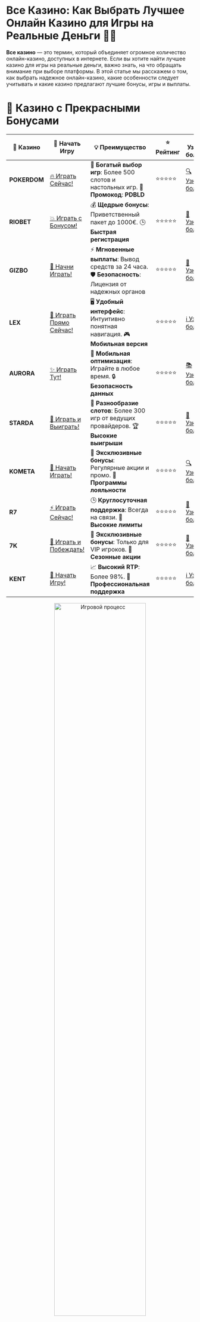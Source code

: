 # **Все Казино: Как Выбрать Лучшее Онлайн Казино для Игры на Реальные Деньги 🎰💵**

**Все казино** — это термин, который объединяет огромное количество онлайн-казино, доступных в интернете. Если вы хотите найти лучшее казино для игры на реальные деньги, важно знать, на что обращать внимание при выборе платформы. В этой статье мы расскажем о том, как выбрать надежное онлайн-казино, какие особенности следует учитывать и какие казино предлагают лучшие бонусы, игры и выплаты.

# 🌟 Казино с Прекрасными Бонусами

| 🎲 **Казино** | 🔗 **Начать Игру** | 💡 **Преимущество** | ⭐ **Рейтинг** | 🔗 **Узнать больше** | 🆕 **Новая информация** |
|--------------|---------------------|---------------------|----------------|----------------------|-------------------------|
| **POKERDOM**  | [🔥 Играть Сейчас!](https://brandplay.link/4k77v2yx) | 🎉 **Богатый выбор игр**: Более 500 слотов и настольных игр. 🎁 **Промокод**: **PDBLD** | ⭐⭐⭐⭐⭐ | [🔍 Узнать больше](https://brandplay.link/4k77v2yx) | 🏆 **Победители турниров** получают эксклюзивные подарки! |
| **RIOBET**    | [💥 Играть с Бонусом!](https://brandplay.link/7xBLTPyj) | 💰 **Щедрые бонусы**: Приветственный пакет до 1000€. 🕒 **Быстрая регистрация** | ⭐⭐⭐⭐⭐ | [📖 Узнать больше](https://brandplay.link/7xBLTPyj) | 💬 **Поддержка 24/7** для комфортной игры в любое время! |
| **GIZBO**     | [🚀 Начни Играть!](https://brandplay.link/bprXw4YV) | ⚡ **Мгновенные выплаты**: Вывод средств за 24 часа. 🛡️ **Безопасность**: Лицензия от надежных органов | ⭐⭐⭐⭐⭐ | [📝 Узнать больше](https://brandplay.link/bprXw4YV) | 🔒 **SSL-шифрование** для максимальной безопасности данных игроков. |
| **LEX**       | [💎 Играть Прямо Сейчас!](https://brandplay.link/zW4hdDFV) | 🖥️ **Удобный интерфейс**: Интуитивно понятная навигация. 🎮 **Мобильная версия** | ⭐⭐⭐⭐⭐ | [ℹ️ Узнать больше](https://brandplay.link/zW4hdDFV) | 📱 **Поддержка всех мобильных устройств** для удобства игры в любом месте. |
| **AURORA**    | [✨ Играть Тут!](https://10trafic-stat2.com/click/668546556bcc6313411604bd/6766/13032/subaccount) | 📱 **Мобильная оптимизация**: Играйте в любое время. 🔒 **Безопасность данных** | ⭐⭐⭐⭐⭐ | [📚 Узнать больше](https://10trafic-stat2.com/click/668546556bcc6313411604bd/6766/13032/subaccount) | 🌍 **Международная лицензия** на деятельность в разных странах. |
| **STARDА**    | [🎉 Играть и Выиграть!](https://brandplay.link/fB7xwRFL) | 🎰 **Разнообразие слотов**: Более 300 игр от ведущих провайдеров. 🏆 **Высокие выигрыши** | ⭐⭐⭐⭐⭐ | [🔎 Узнать больше](https://brandplay.link/fB7xwRFL) | 🎉 **Ежемесячные турниры** с крупными призами! |
| **KOMETA**    | [🎁 Начать Играть!](https://brandplay.link/8ZymQJV8) | 🎁 **Эксклюзивные бонусы**: Регулярные акции и промо. 🔄 **Программы лояльности** | ⭐⭐⭐⭐⭐ | [🔍 Узнать больше](https://brandplay.link/8ZymQJV8) | 🌟 **Персонализированные предложения** для долгосрочных игроков. |
| **R7**        | [⚡ Играть Сейчас!](https://brandplay.link/bMd3Yjsw) | 🕒 **Круглосуточная поддержка**: Всегда на связи. 💸 **Высокие лимиты** | ⭐⭐⭐⭐⭐ | [📖 Узнать больше](https://brandplay.link/bMd3Yjsw) | 🎯 **Рейтинг игроков** для лучших участников. |
| **7K**        | [🎯 Играть и Побеждать!](https://brandplay.link/BvQyFShp) | 🌟 **Эксклюзивные бонусы**: Только для VIP игроков. 🎉 **Сезонные акции** | ⭐⭐⭐⭐⭐ | [📝 Узнать больше](https://brandplay.link/BvQyFShp) | 🥇 **Особые привилегии** для постоянных игроков. |
| **KENT**      | [🔑 Начать Игру!](https://brandplay.link/Fv2WP3js) | 📈 **Высокий RTP**: Более 98%. 💼 **Профессиональная поддержка** | ⭐⭐⭐⭐⭐ | [ℹ️ Узнать больше](https://brandplay.link/Fv2WP3js) | 💬 **Поддержка на нескольких языках** для удобства игроков. |

<div align="center"> <img src="https://i.pinimg.com/originals/1d/b3/25/1db325483acbe642c6d4e6fdd73a4988.gif" alt="Игровой процесс" width="70%"> </div>
---

# 🚀 Быстрые Выигрыши и Поддержка

| 🎲 **Казино** | 🔗 **Начать Игру** | 💡 **Преимущество** | ⭐ **Рейтинг** | 🔗 **Узнать больше** | 🆕 **Новая информация** |
|--------------|---------------------|---------------------|----------------|----------------------|-------------------------|
| **GAMA**      | [🎯 Играть Прямо Сейчас!](https://brandplay.link/j6NMKsDz) | 🔍 **Интуитивный интерфейс**: Легкость использования. 🏅 **Престижные турниры** | ⭐⭐⭐⭐☆ | [🔎 Узнать больше](https://brandplay.link/j6NMKsDz) | 🏆 **Турниры с большими призами** каждый месяц. |
| **ONION**     | [💥 Играть и Выигрывать!](https://brandplay.link/zBGRVpQ9) | 🤑 **Низкие ставки**: Идеально для начинающих. 🔄 **Быстрые выводы** | ⭐⭐⭐⭐☆ | [🔍 Узнать больше](https://brandplay.link/zBGRVpQ9) | 🎮 **Казино для новичков** с простыми правилами. |
| **ЧЕМПИОН**   | [🏅 Играть в Турнире!](https://temon-gter.cfd/go/lRq?p80412p304504pcc44t17455) | 🏅 **Лояльная программа**: Награды за активность. 🎁 **Ежемесячные бонусы** | ⭐⭐⭐⭐☆ | [📖 Узнать больше](https://temon-gter.cfd/go/lRq?p80412p304504pcc44t17455) | 🥇 **Турниры и лояльность** — каждый шаг вознаграждается. |
| **VAVADA**    | [🚀 Играть Без Ожидания!](https://vavadapartner.pro/?promo=ea5c9275-6854-4505-94fc-95ab18221945-linkb2) | 🚀 **Быстрая регистрация**: Начните играть мгновенно. 🔐 **Безопасные транзакции** | ⭐⭐⭐⭐☆ | [📝 Узнать больше](https://vavadapartner.pro/?promo=ea5c9275-6854-4505-94fc-95ab18221945-linkb2) | 🏆 **Программа для новых игроков** с бонусами за регистрацию. |
| **FRIENDS**   | [🎉 Играть и Развлекаться!](https://gofriends.mba/linkb2) | 🤝 **Социальные игры**: Играйте с друзьями. 🌐 **Мультиплатформенность** | ⭐⭐⭐⭐☆ | [ℹ️ Узнать больше](https://gofriends.mba/linkb2) | 🎮 **Играйте с друзьями** и зарабатывайте бонусы за совместные действия. |
| **1WIN**      | [⚡ Играть и Выигрывать!](https://brandplay.link/smXVpBbG) | 🏆 **Спортивные ставки**: Широкий выбор видов спорта. 💵 **Высокие коэффициенты** | ⭐⭐⭐⭐☆ | [📚 Узнать больше](https://brandplay.link/smXVpBbG) | ⚽ **Бонусы на спортивные ставки** для активных игроков. |
| **DRIP**      | [💥 Играть Сразу!](https://drp-ircp01.com/c07e6a3db) | 🌐 **Инновационные игры**: Новейшие игровые технологии. 🛡️ **Высокая безопасность** | ⭐⭐⭐⭐☆ | [🔎 Узнать больше](https://drp-ircp01.com/c07e6a3db) | 🔧 **Инновационные функции** для удобства игры. |
| **JOYCASINO** | [🎰 Играть И Побеждать!](https://rpc30.call2me.pro/?/ru/registration?apkpop=0&partner=p24970p3291217pc98f) | 🎁 **Приятные бонусы**: Ежедневные акции и подарки. 🕹️ **Разнообразие игр** | ⭐⭐⭐⭐☆ | [🔍 Узнать больше](https://rpc30.call2me.pro/?/ru/registration?apkpop=0&partner=p24970p3291217pc98f) | 🎉 **Щедрые фриспины** для новых игроков. |
| **PLAYFORTUNA** | [🔥 Играть С Бонусом!](https://fortunapromo.net/alt/playfortuna/registration?0dc4a9362a71feb7e3f165fb8e766f70) | 🎉 **Регулярные акции**: Бонусы, фриспины и многое другое. 🏅 **Турниры** | ⭐⭐⭐⭐☆ | [📚 Узнать больше](https://fortunapromo.net/alt/playfortuna/registration?0dc4a9362a71feb7e3f165fb8e766f70) | 🎯 **Выгодные предложения** на популярные игры. |
| **SYKAA**     | [💸 Играть Сейчас!](https://s-two-way.com/?source=linkb2&pid=30697) | 💸 **Доступные ставки**: Идеально для новичков. 🎁 **Щедрые бонусы** | ⭐⭐⭐⭐☆ | [🔍 Узнать больше](https://s-two-way.com/?source=linkb2&pid=30697) | 💥 **Акции с большими бонусами** для новичков и опытных игроков. |

<div align="center"> <img src="https://schaeffers-cdn.s3.amazonaws.com/images/default-source/schaeffers-cdn-images/default-images/sectors/bigstock-casino-gambling-concept-with-f-369012793.jpg?sfvrsn=493ad806_4" alt="Игровой процесс" width="70%"> </div>
---

# 💸 Казино с Привлекательными Программами Лояльности

| 🎲 **Казино** | 🔗 **Начать Игру** | 💡 **Преимущество** | ⭐ **Рейтинг** | 🔗 **Узнать больше** | 🆕 **Новая информация** |
|--------------|---------------------|---------------------|----------------|----------------------|-------------------------|
| **KOMETA**    | [🎯 Начни Играть!](https://brandplay.link/8ZymQJV8) | 🎁 **Эксклюзивные бонусы**: Регулярные акции и промо. 🔄 **Программы лояльности** | ⭐⭐⭐⭐⭐ | [🔍 Узнать больше](https://brandplay.link/8ZymQJV8) | 🌟 **Персонализированные предложения** для долгосрочных игроков. |
| **1Xslots**   | [🏅 Играть Прямо Сейчас!](https://brandplay.link/hSB1khtr) | 🎉 **Множество акций**: Еженедельные бонусы и турниры. 🛡️ **Безопасность** | ⭐⭐⭐⭐⭐ | [📚 Узнать больше](https://brandplay.link/hSB1khtr) | 🏅 **Награды за активность**: участники программы лояльности получают специальные привилегии. |
| **R7**        | [🚀 Играть Сейчас!](https://brandplay.link/bMd3Yjsw) | 🕒 **Круглосуточная поддержка**: Всегда на связи. 💸 **Высокие лимиты** | ⭐⭐⭐⭐⭐ | [📖 Узнать больше](https://brandplay.link/bMd3Yjsw) | 💬 **VIP-поддержка** для постоянных игроков с приоритетом. |

<div align="center"> <img src="https://i.pinimg.com/originals/1d/b3/25/1db325483acbe642c6d4e6fdd73a4988.gif" alt="Игровой процесс" width="70%"> </div>
---

## Как Выбрать Лучшее **Онлайн Казино**? 🔍

Существует множество онлайн-казино, и они могут различаться по многим критериям: от бонусов до качества обслуживания. Чтобы выбрать лучшее казино, стоит обратить внимание на несколько ключевых факторов:

### 1. **Лицензия и Безопасность** 🛡️  
Перед тем как зарегистрироваться в онлайн-казино, важно проверить, есть ли у него лицензия. Лицензированные казино обеспечивают честную игру, соблюдение правил и защиту данных игроков. Лицензия также гарантирует, что платформа проверяется независимыми аудиторами.

### 2. **Игровой Ассортимент** 🎮  
Хорошее казино должно предлагать широкий выбор игр. Это могут быть классические слоты, настольные игры, игры с живыми дилерами, покер и многое другое. Чем больше разнообразие, тем больше шансов на интересную и увлекательную игру.

### 3. **Методы Оплаты и Вывод Средств** 💳  
Качественные казино предлагают различные способы ввода и вывода средств, включая банковские карты, электронные кошельки и криптовалюты. Важно, чтобы вывод средств был быстрым и без проблем, а казино не взимало слишком высокие комиссии.

### 4. **Бонусы и Акции** 🎁  
Многие казино предлагают бонусы за регистрацию, фриспины или другие акции, которые могут улучшить ваш игровой опыт. Но будьте внимательны — важно, чтобы условия для получения и отыгрыша бонусов были прозрачными и честными.

### 5. **Качество Службы Поддержки** 📞  
Поддержка игроков — важный элемент надежного казино. Время ответа на запросы, доступность разных каналов связи (чат, телефон, электронная почта) и компетентность операторов помогут вам решить любые вопросы и проблемы.

## Топ Казино, Которые Стоит Рассмотреть 🎯

### 1. **Pokerdom** 🃏  
**Pokerdom** — это одно из самых популярных онлайн-казино в России, которое предлагает широкий выбор игр, удобные способы ввода и вывода средств, а также хорошие бонусы для новичков и постоянных игроков. Казино имеет лицензию и поддерживает безопасные транзакции.

### 2. **Riobet** 🎲  
**Riobet** привлекает игроков широким ассортиментом слотов и настольных игр, а также множеством бонусов. Казино также предлагает удобные методы пополнения счета и вывода средств, включая быстрые банковские переводы и электронные кошельки.

### 3. **Gizbo** 💎  
**Gizbo** — это новое онлайн-казино с интересным интерфейсом и множеством захватывающих игр от ведущих провайдеров. Оно заслужило высокие оценки пользователей благодаря щедрым бонусам, хорошей службе поддержки и честным условиям игры.

### 4. **Starda** 🌟  
**Starda** — казино с богатым выбором игр, быстрыми выплатами и привлекательными бонусами. Это надежное казино с отличной репутацией, которое поддерживает как мобильную версию, так и классическую для ПК.

### 5. **Aurora** 🌙  
**Aurora** — это онлайн-казино с классическим набором игр и удобным интерфейсом. Казино также привлекает игроков бонусами за регистрацию и уникальными предложениями, которые делают игру еще более увлекательной.

## Виды Игры, Которые Предлагают **Все Казино** 🎰

В онлайн-казино вы найдете различные виды игр. Вот некоторые из самых популярных:

### 1. **Слоты (Игровые Автоматы)** 🎰  
Слоты — это самые популярные игры в казино. В них можно играть на реальные деньги или бесплатно, а также активировать различные бонусные функции, такие как фриспины или бонусные раунды.

### 2. **Настольные Игры** ♠️  
Это классические игры, такие как рулетка, блэкджек, баккара и покер. Они популярны среди любителей стратегии и высоких ставок.

### 3. **Живые Игры с Дилерами** 🎥  
Для тех, кто хочет почувствовать атмосферу настоящего казино, доступны игры с живыми дилерами, где вы играете с реальными людьми через видеотрансляцию.

### 4. **Виртуальный Спорт** ⚽  
Некоторые онлайн-казино предлагают игры на основе виртуальных спортивных состязаний. Это отличная альтернатива для тех, кто любит спортивные ставки.

### 5. **Бинго и Кено** 🎱  
Для любителей азартных игр с минимальной стратегией казино предлагают бинго и кено, которые позволяют играть с простыми правилами и шансами на крупные выигрыши.

## Советы по Выбору **Онлайн Казино** 🧠

### 1. **Проверяйте Рейтинг Казино** 📊  
Перед регистрацией ознакомьтесь с рейтингами и отзывами других игроков. Это поможет вам избежать мошеннических сайтов и выбрать только проверенные платформы.

### 2. **Оценивайте Условия Бонусов** 💡  
Убедитесь, что условия бонусов прозрачны, и вы понимаете, как их можно отыграть. Некоторые казино предлагают бонусы без депозита, что дает шанс попробовать казино без риска.

### 3. **Используйте Бесплатные Демоверсии** 🆓  
Многие казино предлагают демо-версии игр, которые позволяют вам играть без риска потери денег. Это идеальный способ изучить игру, не рискуя своим банкроллом.

### 4. **Убедитесь в Быстроте Выплат** 💳  
Выбирайте казино, которые предлагают быстрые выплаты. Лучшие казино часто обеспечивают вывод средств в течение нескольких часов или дней.

### 5. **Играйте Ответственно** ⚖️  
Не забывайте, что азартные игры могут быть зависимостью. Установите лимиты по ставкам и времени игры, чтобы избежать лишних расходов.

## Заключение 🎯

**Все казино** предоставляют разнообразные возможности для игроков. Выбор зависит от ваших предпочтений и целей. Главное — выбирать надежные лицензированные платформы с хорошей репутацией. Ознакомьтесь с отзывами, проверьте бонусные предложения, обратите внимание на способы вывода средств и, конечно же, наслаждайтесь игрой.

Не забывайте, что играть в онлайн-казино нужно ответственно, чтобы азарт оставался только развлечением. 

---
*Азартные игры могут вызвать зависимость. Играйте ответственно и выбирайте только лицензированные казино для безопасной игры.*
